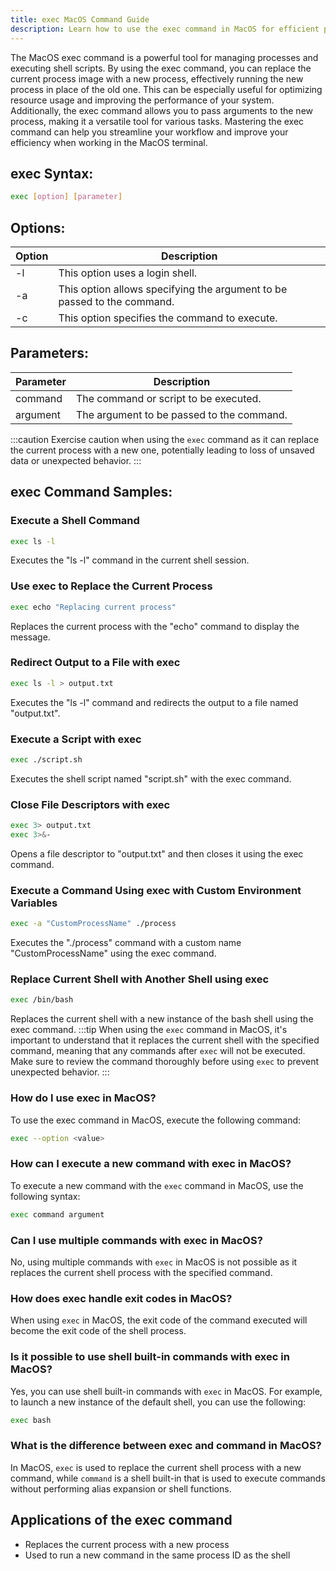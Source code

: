 ```yaml
---
title: exec MacOS Command Guide
description: Learn how to use the exec command in MacOS for efficient process management and running shell scripts. 
---
```


The MacOS exec command is a powerful tool for managing processes and executing shell scripts. By using the exec command, you can replace the current process image with a new process, effectively running the new process in place of the old one. This can be especially useful for optimizing resource usage and improving the performance of your system. Additionally, the exec command allows you to pass arguments to the new process, making it a versatile tool for various tasks. Mastering the exec command can help you streamline your workflow and improve your efficiency when working in the MacOS terminal.
## exec Syntax:
```bash
exec [option] [parameter]
```

## Options:
| Option           | Description                        |
|------------------|------------------------------------|
| -l               | This option uses a login shell.    |
| -a               | This option allows specifying the argument to be passed to the command. |
| -c               | This option specifies the command to execute. |

## Parameters:
| Parameter        | Description                                   |
|------------------|-----------------------------------------------|
| command          | The command or script to be executed.         |
| argument         | The argument to be passed to the command.     |

:::caution
Exercise caution when using the `exec` command as it can replace the current process with a new one, potentially leading to loss of unsaved data or unexpected behavior.
:::
## exec Command Samples:
### Execute a Shell Command
```bash
exec ls -l
```
Executes the "ls -l" command in the current shell session.

### Use exec to Replace the Current Process
```bash
exec echo "Replacing current process"
```
Replaces the current process with the "echo" command to display the message.

### Redirect Output to a File with exec
```bash
exec ls -l > output.txt
```
Executes the "ls -l" command and redirects the output to a file named "output.txt".

### Execute a Script with exec
```bash
exec ./script.sh
```
Executes the shell script named "script.sh" with the exec command.

### Close File Descriptors with exec
```bash
exec 3> output.txt
exec 3>&-
```
Opens a file descriptor to "output.txt" and then closes it using the exec command.

### Execute a Command Using exec with Custom Environment Variables
```bash
exec -a "CustomProcessName" ./process
```
Executes the "./process" command with a custom name "CustomProcessName" using the exec command.

### Replace Current Shell with Another Shell using exec
```bash
exec /bin/bash
```
Replaces the current shell with a new instance of the bash shell using the exec command.
:::tip
When using the `exec` command in MacOS, it's important to understand that it replaces the current shell with the specified command, meaning that any commands after `exec` will not be executed. Make sure to review the command thoroughly before using `exec` to prevent unexpected behavior.
:::

### How do I use exec in MacOS?
To use the exec command in MacOS, execute the following command:
```bash
exec --option <value>
```

### How can I execute a new command with exec in MacOS?
To execute a new command with the `exec` command in MacOS, use the following syntax:
```bash
exec command argument
```

### Can I use multiple commands with exec in MacOS?
No, using multiple commands with `exec` in MacOS is not possible as it replaces the current shell process with the specified command.

### How does exec handle exit codes in MacOS?
When using `exec` in MacOS, the exit code of the command executed will become the exit code of the shell process.

### Is it possible to use shell built-in commands with exec in MacOS?
Yes, you can use shell built-in commands with `exec` in MacOS. For example, to launch a new instance of the default shell, you can use the following:
```bash
exec bash
```

### What is the difference between exec and command in MacOS?
In MacOS, `exec` is used to replace the current shell process with a new command, while `command` is a shell built-in that is used to execute commands without performing alias expansion or shell functions.

## Applications of the exec command

- Replaces the current process with a new process
- Used to run a new command in the same process ID as the shell